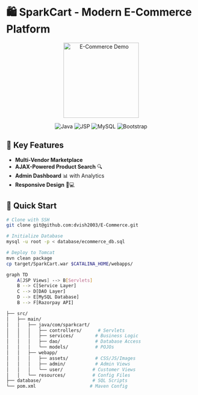 # 🛍️ SparkCart - Modern E-Commerce Platform

<div align="center">
  <img src="https://media.giphy.com/media/juua9i2c2fA0AIp2iq/giphy.gif" width="200" alt="E-Commerce Demo">
  <br>
  
  ![Java](https://img.shields.io/badge/Java-ED8B00?style=for-the-badge&logo=java&logoColor=white)
  ![JSP](https://img.shields.io/badge/JSP-FF6C37?style=for-the-badge)
  ![MySQL](https://img.shields.io/badge/MySQL-4479A1?style=for-the-badge&logo=mysql&logoColor=white)
  ![Bootstrap](https://img.shields.io/badge/Bootstrap-7952B3?style=for-the-badge&logo=bootstrap&logoColor=white)
</div>

## 🌟 Key Features
- **Multi-Vendor Marketplace**
- **AJAX-Powered Product Search** 🔍
- **Admin Dashboard** 📊 with Analytics
- **Responsive Design** 📱💻

## 🚀 Quick Start

```bash
# Clone with SSH
git clone git@github.com:dvish2003/E-Commerce.git

# Initialize Database
mysql -u root -p < database/ecommerce_db.sql

# Deploy to Tomcat
mvn clean package
cp target/SparkCart.war $CATALINA_HOME/webapps/

graph TD
    A[JSP Views] --> B[Servlets]
    B --> C[Service Layer]
    C --> D[DAO Layer]
    D --> E[MySQL Database]
    B --> F[Razorpay API]

├── src/
│   ├── main/
│   │   ├── java/com/sparkcart/
│   │   │   ├── controllers/      # Servlets
│   │   │   ├── services/        # Business Logic
│   │   │   ├── dao/             # Database Access
│   │   │   └── models/          # POJOs
│   │   ├── webapp/
│   │   │   ├── assets/          # CSS/JS/Images
│   │   │   ├── admin/           # Admin Views
│   │   │   └── user/           # Customer Views
│   │   └── resources/          # Config Files
├── database/                   # SQL Scripts
└── pom.xml                    # Maven Config
